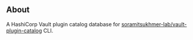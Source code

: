 ## About

A HashiCorp Vault plugin catalog database for [soramitsukhmer-lab/vault-plugin-catalog](https://github.com/soramitsukhmer-lab/vault-plugin-catalog) CLI.
